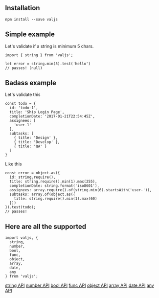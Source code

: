 ## Installation
```
npm install --save valjs
```

## Simple example
Let's validate if a string is minimum 5 chars.
```
import { string } from 'valjs';

let error = string.min(5).test('hello')
// passes! (null)
```

## Badass example
Let's validate this
```
const todo = {
  id: 'todo-1',
  title: 'Ship Login Page',
  completionDate: '2017-01-21T22:54:45Z',
  assignees: [
    'user-1'
  ],
  subtasks: [
    { title: 'Design' },
    { title: 'Develop' },
    { title: 'QA' }
  ]
}
```
Like this
```
const error = object.as({
  id: string.require(),
  title: string.require().min(1).max(255),
  completionDate: string.format('iso8601'),
  assignees: array.require().of(string.min(6).startsWith('user-')),
  subtasks: array.of(object.as({
    title: string.require().min(1).max(60)
  }))
}).test(todo);
// passes!
```

## Here are all the supported
```
import valjs, {
  string,
  number,
  bool,
  func,
  object,
  array,
  date,
  any
} from 'valjs';
```
[string API](https://github.com/swipesapp/valjs/blob/master/docs/string.md)
[number API](https://github.com/swipesapp/valjs/blob/master/docs/number.md)
[bool API](https://github.com/swipesapp/valjs/blob/master/docs/bool.md)
[func API](https://github.com/swipesapp/valjs/blob/master/docs/func.md)
[object API](https://github.com/swipesapp/valjs/blob/master/docs/object.md)
[array API](https://github.com/swipesapp/valjs/blob/master/docs/array.md)
[date API](https://github.com/swipesapp/valjs/blob/master/docs/date.md)
[any API](https://github.com/swipesapp/valjs/blob/master/docs/any.md)

